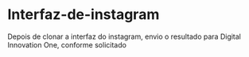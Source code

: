 # Interfaz-de-instagram
Depois de clonar a interfaz do instagram, envio o resultado para Digital Innovation One, conforme solicitado
